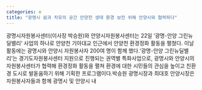```yaml
---
categories: e
title: "광명시 쉼과 치유의 공간 안양천 생태 환경 보전 위해 안양시와 협력하다"
---
```

광명시자원봉사센터(이사장 박승원)와 안양시자원봉사센터는 22일 ‘광명-안양 그린뉴딜밸리’ 사업의 하나로 안양천 기아대교 인근에서 안양천 환경정화 활동을 펼쳤다. 이날 활동에는 광명시와 안양시 자원봉사자 200여 명이 함께 했다.‘광명-안양 그린뉴딜밸리’는 경기도자원봉사센터 지원으로 진행되는 권역별 특화사업으로, 광명시와 안양시의 자원봉사센터가 협력해 환경정화 활동을 펼쳐 환경에 대한 시민들의 관심을 높이고 친환경 도시로 발돋움하기 위해 기획한 프로그램이다.박승원 광명시장과 최대호 안양시장은 자원봉사자들과 함께 광명시 및 안양시 내